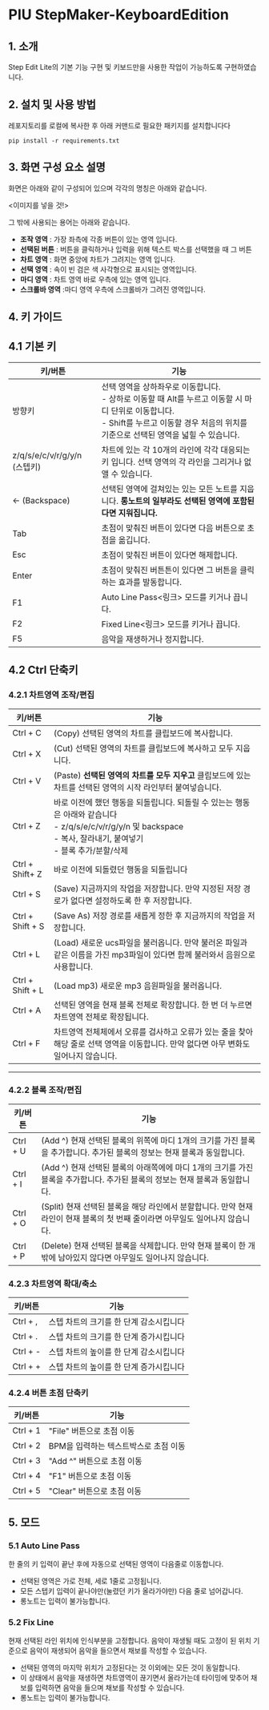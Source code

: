 # PIU StepMaker-KeyboardEdition

## 1. 소개
Step Edit Lite의 기본 기능 구현 및 키보드만을 사용한 작업이 가능하도록 구현하였습니다.


## 2. 설치 및 사용 방법
레포지토리를 로컬에 복사한 후 아래 커맨드로 필요한 패키지를 설치합니다다

    pip install -r requirements.txt


## 3. 화면 구성 요소 설명
화면은 아래와 같이 구성되어 있으며 각각의 명칭은 아래와 같습니다.


<이미지를 넣을 것!>


그 밖에 사용되는 용어는 아래와 같습니다.

- **조작 영역** : 가장 좌측에 각종 버튼이 있는 영역 입니다.
- **선택된 버튼** : 버튼을 클릭하거나 입력을 위해 텍스트 박스를 선택했을 때 그 버튼
- **차트 영역** : 화면 중앙에 차트가 그려지는 영역 입니다.
- **선택 영역** : 속이 빈 검은 색 사각형으로 표시되는 영역입니다.
- **마디 영역** : 차트 영역 바로 우측에 있는 영역 입니다.
- **스크롤바 영역** :마디 영역 우측에 스크롤바가 그려진 영역입니다.



## 4. 키 가이드

## 4.1 기본 키

| **키/버튼** | **기능**           |
|-------------|--------------------|
| 방향키      | 선택 영역을 상하좌우로 이동합니다.<br>- 상하로 이동할 때 Alt를 누르고 이동할 시 마디 단위로 이동합니다. <br>- Shift를 누르고 이동할 경우 처음의 위치를 기준으로 선택된 영역을 넓힐 수 있습니다.|
| z/q/s/e/c/v/r/g/y/n (스텝키) | 차트에 있는 각 10개의 라인에 각각 대응되는 키 입니다. 선택 영역의 각 라인을 그리거나 없앨 수 있습니다.|
|← (Backspace)|선택된 영역에 걸쳐있는 있는 모든 노트를 지웁니다. **롱노트의 일부라도 선택된 영역에 포함된다면 지워집니다.**|
|Tab| 초점이 맞춰진 버튼이 있다면 다음 버튼으로 초점을 옮깁니다.|
|Esc| 초점이 맞춰진 버튼이 있다면 해제합니다.|
|Enter|초점이 맞춰진 버튼튼이 있다면 그 버튼을 클릭하는 효과를 발동합니다.|
| F1 | Auto Line Pass<링크> 모드를 키거나 끕니다.|
| F2 | Fixed Line<링크> 모드를 키거나 끕니다.|
| F5 | 음악을 재생하거나 정지합니다.|
## 4.2 Ctrl 단축키

### 4.2.1 차트영역 조작/편집
| **키/버튼** | **기능**           |
|-------------|--------------------|
|Ctrl + C     |(Copy) 선택된 영역의 차트를 클립보드에 복사합니다. |
|Ctrl + X|(Cut) 선택된 영역의 차트를 클립보드에 복사하고 모두 지웁니다. |
|Ctrl + V|(Paste) **선택된 영역의 차트를 모두 지우고** 클립보드에 있는 차트를 선택된 영역의 시작 라인부터 붙여넣습니다. |
|Ctrl + Z|바로 이전에 했던 행동을 되돌립니다. 되돌릴 수 있는는 행동은 아래와 같습니다 <br> - z/q/s/e/c/v/r/g/y/n 및 backspace <br>- 복사, 잘라내기, 붙여넣기 <br>- 블록 추가/분할/삭제|
|Ctrl + Shift+ Z|바로 이전에 되돌렸던 행동을 되돌립니다|
|Ctrl + S| (Save) 지금까지의 작업을 저장합니다. 만약 지정된 저장 경로가 없다면 설정하도록 한 후 저장합니다.|
|Ctrl + Shift + S|(Save As) 저장 경로를 새롭게 정한 후 지금까지의 작업을 저장합니다.|
|Ctrl + L| (Load) 새로운 ucs파일을 불러옵니다. 만약 불러온 파일과 같은 이름을 가진 mp3파일이 있다면 함께 불러와서 음원으로 사용합니다.|
|Ctrl + Shift + L|(Load mp3) 새로운 mp3 음원파일을 불러옵니다.|
|Ctrl + A|선택된 영역을 현재 블록 전체로 확장합니다. 한 번 더 누르면 차트영역 전체로 확장됩니다.|
|Ctrl + F| 차트영역 전체체에서 오류를 검사하고 오류가 있는 줄을 찾아 해당 줄로 선택 영역을 이동합니다. 만약 없다면 아무 변화도 일어나지 않습니다.|

---
### 4.2.2 블록 조작/편집
| **키/버튼** | **기능**           |
|-------------|--------------------|
|Ctrl + U| (Add ^) 현재 선택된 블록의 위쪽에 마디 1개의 크기를 가진 블록을 추가합니다. 추가된 블록의 정보는 현재 블록과 동일합니다.|
|Ctrl + I| (Add ^) 현재 선택된 블록의 아래쪽에에 마디 1개의 크기를 가진 블록을 추가합니다. 추가된 블록의 정보는 현재 블록과 동일합니다.|
|Ctrl + O| (Split) 현재 선택된 블록을 해당 라인에서 분할합니다. 만약 현재 라인이 현재 블록의 첫 번째 줄이라면 아무일도 일어나지 않습니다.|
|Ctrl + P| (Delete) 현재 선택된 블록을 삭제합니다. 만약 현재 블록이 한 개밖에 남아있지 않다면 아무일도 일어나지 않습니다.|

### 4.2.3 차트영역 확대/축소

| **키/버튼** | **기능**           |
|-------------|--------------------|
|Ctrl + ,| 스텝 차트의 크기를 한 단계 감소시킵니다|
|Ctrl + .| 스텝 차트의 크기를 한 단계 증가시킵니다|
|Ctrl + -| 스텝 차트의 높이를 한 단계 감소시킵니다|
|Ctrl + +| 스텝 차트의 높이를 한 단계 증가시킵니다|


### 4.2.4 버튼 초점 단축키
| **키/버튼** | **기능**           |
|-------------|--------------------|
|Ctrl + 1| "File" 버튼으로 초점 이동|
|Ctrl + 2| BPM을 입력하는 텍스트박스로 초점 이동|
|Ctrl + 3| "Add ^" 버튼으로 초점 이동|
|Ctrl + 4| "F1" 버튼으로 초점 이동|
|Ctrl + 5| "Clear" 버튼으로 초점 이동|

## 5. 모드
### 5.1 Auto Line Pass
한 줄의 키 입력이 끝난 후에 자동으로 선택된 영역이 다음줄로 이동합니다.
- 선택된 영역은 가로 전체, 세로 1줄로 고정됩니다.
- 모든 스텝키 입력이 끝나야만(눌렸던 키가 올라가야만) 다음 줄로 넘어갑니다.
- 롱노트는 입력이 불가능합니다.


### 5.2 Fix Line
현재 선택된 라인 위치에 인식부분을 고정합니다. 음악이 재생될 때도 고정이 된 위치 기준으로 음악이 재생되어 음악을 들으면서 채보를 작성할 수 있습니다.

- 선택된 영역의 마지막 위치가 고정된다는 것 이외에는 모든 것이 동일합니다.
- 이 상태에서 음악을 재생하면 차트영역이 끊기면서 올라가는데 타이밍에 맞추어 채보를 입력하면 음악을 들으며 채보를 작성할 수 있습니다.
- 롱노트는 입력이 불가능합니다.
